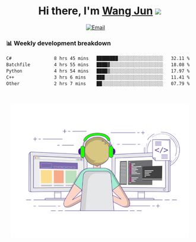 <!--
**wangjunicode/wangjunicode** is a ✨ _special_ ✨ repository because its `README.md` (this file) appears on your GitHub profile.

Here are some ideas to get you started:

- 🔭 I’m currently working on ...
- 🌱 I’m currently learning ...
- 👯 I’m looking to collaborate on ...
- 🤔 I’m looking for help with ...
- 💬 Ask me about ...
- 📫 How to reach me: ...
- 😄 Pronouns: ...
- ⚡ Fun fact: ...
-->

<h1 align="center">Hi there, I'm <a href="https://www.wangjunicode.com/" target="_blank">Wang Jun</a> <img
src="https://github.com/blackcater/blackcater/raw/main/images/Hi.gif" height="32" /></h1>


<!-- Social icons section -->
<p align="center">
  <a href="mailto:wangjunicode@qq.com"><img height="40px" alt="Email" title="Email" src="https://github.com/blackcater/blackcater/raw/main/images/social-gmail.svg"/></a>
  &#8287;&#8287;&#8287;&#8287;&#8287;
</p>

### 📊 Weekly development breakdown
<!--START_SECTION:waka-->

```txt
C#                8 hrs 45 mins   ████████░░░░░░░░░░░░░░░░░   32.11 %
Batchfile         4 hrs 55 mins   ████▓░░░░░░░░░░░░░░░░░░░░   18.08 %
Python            4 hrs 54 mins   ████▒░░░░░░░░░░░░░░░░░░░░   17.97 %
C++               3 hrs 6 mins    ███░░░░░░░░░░░░░░░░░░░░░░   11.41 %
Other             2 hrs 7 mins    ██░░░░░░░░░░░░░░░░░░░░░░░   07.79 %
```

<!--END_SECTION:waka-->


<br/>
<p align="center">
<img align="center" top='60' alt="GIF" src="https://raw.githubusercontent.com/devSouvik/devSouvik/master/gif3.gif" width="480"/>
</p>


